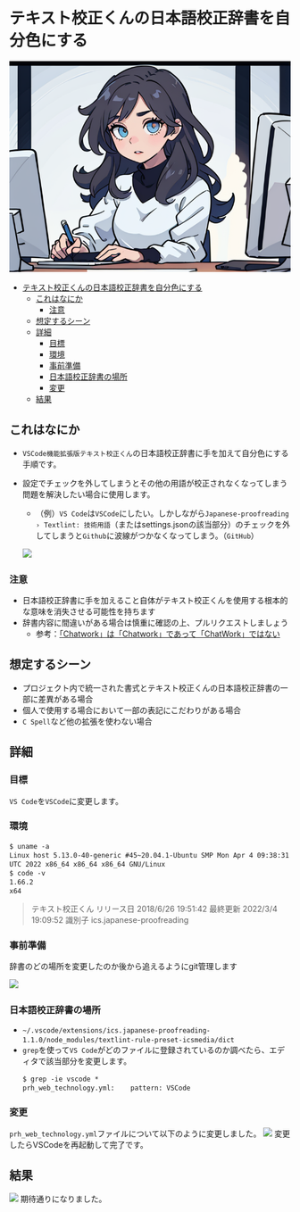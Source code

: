 # テキスト校正くんの日本語校正辞書を自分色にする

![](img/eye_catch.png)

- [テキスト校正くんの日本語校正辞書を自分色にする](#テキスト校正くんの日本語校正辞書を自分色にする)
  - [これはなにか](#これはなにか)
    - [注意](#注意)
  - [想定するシーン](#想定するシーン)
  - [詳細](#詳細)
    - [目標](#目標)
    - [環境](#環境)
    - [事前準備](#事前準備)
    - [日本語校正辞書の場所](#日本語校正辞書の場所)
    - [変更](#変更)
  - [結果](#結果)


## これはなにか
- `VSCode機能拡張版テキスト校正くん`の日本語校正辞書に手を加えて自分色にする手順です。
- 設定でチェックを外してしまうとその他の用語が校正されなくなってしまう問題を解決したい場合に使用します。
  - （例）`VS Code`は`VSCode`にしたい。しかしながら`Japanese-proofreading › Textlint: 技術用語`（またはsettings.jsonの該当部分）のチェックを外してしまうと`Github`に波線がつかなくなってしまう。（`GitHub`）

  ![](https://storage.googleapis.com/zenn-user-upload/0d2065cbdae2-20220503.png)

### 注意
- 日本語校正辞書に手を加えること自体がテキスト校正くんを使用する根本的な意味を消失させる可能性を持ちます
- 辞書内容に間違いがある場合は慎重に確認の上、プルリクエストしましょう
  - 参考：[「Chatwork」は「Chatwork」であって「ChatWork」ではない ](https://note.com/dafujii/n/n1327a0490799)

## 想定するシーン
- プロジェクト内で統一された書式とテキスト校正くんの日本語校正辞書の一部に差異がある場合
- 個人で使用する場合において一部の表記にこだわりがある場合
- `C Spell`など他の拡張を使わない場合

## 詳細
### 目標
`VS Code`を`VSCode`に変更します。
### 環境
```log
$ uname -a
Linux host 5.13.0-40-generic #45~20.04.1-Ubuntu SMP Mon Apr 4 09:38:31 UTC 2022 x86_64 x86_64 x86_64 GNU/Linux
$ code -v
1.66.2
x64
```
>  テキスト校正くん
リリース日
2018/6/26 19:51:42
最終更新
2022/3/4 19:09:52
識別子
ics.japanese-proofreading

### 事前準備
辞書のどの場所を変更したのか後から追えるようにgit管理します

![](https://storage.googleapis.com/zenn-user-upload/becada58ec15-20220503.png)
### 日本語校正辞書の場所
- `~/.vscode/extensions/ics.japanese-proofreading-1.1.0/node_modules/textlint-rule-preset-icsmedia/dict`
- `grep`を使って`VS Code`がどのファイルに登録されているのか調べたら、エディタで該当部分を変更します。
  ```log
  $ grep -ie vscode *
  prh_web_technology.yml:    pattern: VSCode
  ```
### 変更
`prh_web_technology.yml`ファイルについて以下のように変更しました。
![](https://storage.googleapis.com/zenn-user-upload/d7fd82fb0628-20220503.png)
変更したらVSCodeを再起動して完了です。

## 結果
![](https://storage.googleapis.com/zenn-user-upload/12282ba33dd4-20220503.png)
期待通りになりました。